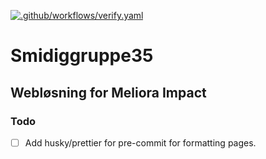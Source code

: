 [![.github/workflows/verify.yaml](https://github.com/FabianSolheim/Smidiggruppe35/actions/workflows/verify.yaml/badge.svg)](https://github.com/FabianSolheim/Smidiggruppe35/actions/workflows/verify.yaml)
# Smidiggruppe35

## Webløsning for Meliora Impact

### Todo

- [ ] Add husky/prettier for pre-commit for formatting pages.
